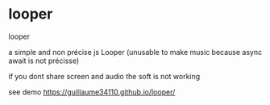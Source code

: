 # looper
looper

a simple and non précise js Looper (unusable to make music because async await is not précisse)

if you dont share screen and audio the soft is not working

see demo
https://guillaume34110.github.io/looper/

